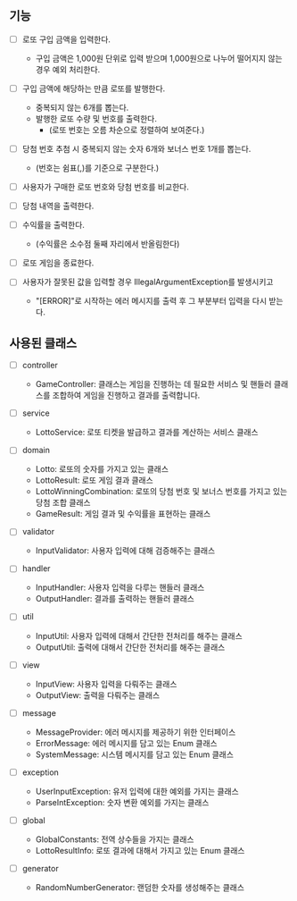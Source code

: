 ## 기능
- [ ] 로또 구입 금액을 입력한다.
  - 구입 금액은 1,000원 단위로 입력 받으며 1,000원으로 나누어 떨어지지 않는 경우 예외 처리한다.

- [ ] 구입 금액에 해당하는 만큼 로또를 발행한다.
  - 중복되지 않는 6개를 뽑는다.
  - 발행한 로또 수량 및 번호를 출력한다. 
    - (로또 번호는 오름 차순으로 정렬하여 보여준다.)

- [ ] 당첨 번호 추첨 시 중복되지 않는 숫자 6개와 보너스 번호 1개를 뽑는다. 
  - (번호는 쉼표(,)를 기준으로 구분한다.)

- [ ] 사용자가 구매한 로또 번호와 당첨 번호를 비교한다.
- [ ] 당첨 내역을 출력한다.
- [ ] 수익률을 출력한다.
  - (수익률은 소수점 둘째 자리에서 반올림한다)
  
- [ ] 로또 게임을 종료한다.
- [ ] 사용자가 잘못된 값을 입력할 경우 IllegalArgumentException를 발생시키고
  - "[ERROR]"로 시작하는 에러 메시지를 출력 후 그 부분부터 입력을 다시 받는다.



## 사용된 클래스
- [ ] controller
  - GameController: 클래스는 게임을 진행하는 데 필요한 서비스 및 핸들러 클래스를 조합하여 게임을 진행하고 결과를 출력합니다.

- [ ] service
  - LottoService: 로또 티켓을 발급하고 결과를 계산하는 서비스 클래스

- [ ] domain
  - Lotto: 로또의 숫자를 가지고 있는 클래스
  - LottoResult: 로또 게임 결과 클래스
  - LottoWinningCombination: 로또의 당첨 번호 및 보너스 번호를 가지고 있는 당첨 조합 클래스
  - GameResult: 게임 결과 및 수익률을 표현하는 클래스

- [ ] validator
  - InputValidator: 사용자 입력에 대해 검증해주는 클래스
  
- [ ] handler
  - InputHandler: 사용자 입력을 다루는 핸들러 클래스
  - OutputHandler: 결과를 출력하는 핸들러 클래스

- [ ] util
  - InputUtil: 사용자 입력에 대해서 간단한 전처리를 해주는 클래스
  - OutputUtil: 출력에 대해서 간단한 전처리를 해주는 클래스

- [ ] view
  - InputView: 사용자 입력을 다뤄주는 클래스
  - OutputView: 출력을 다뤄주는 클래스

- [ ] message
  - MessageProvider: 에러 메시지를 제공하기 위한 인터페이스
  - ErrorMessage: 에러 메시지를 담고 있는 Enum 클래스
  - SystemMessage: 시스템 메시지를 담고 있는 Enum 클래스
  
- [ ] exception
  - UserInputException: 유저 입력에 대한 예외를 가지는 클래스
  - ParseIntException: 숫자 변환 예외를 가지는 클래스
  
- [ ] global
  - GlobalConstants: 전역 상수들을 가지는 클래스
  - LottoResultInfo: 로또 결과에 대해서 가지고 있는 Enum 클래스

- [ ] generator
  - RandomNumberGenerator: 랜덤한 숫자를 생성해주는 클래스